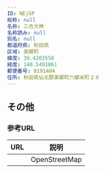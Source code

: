 ```yaml
---
ID: NEjGP
総称: null
名称: 三吉大神
名称読み: null
別名: null
都道府県: 秋田県
区域: 美郷町
緯度: 39.4203558
経度: 140.5491061
郵便番号: 0191404
住所: 秋田県仙北郡美郷町六郷米町２８
---
```


## その他

### 参考URL

| URL | 説明          |
| --- | ------------- |
|     | OpenStreetMap |
